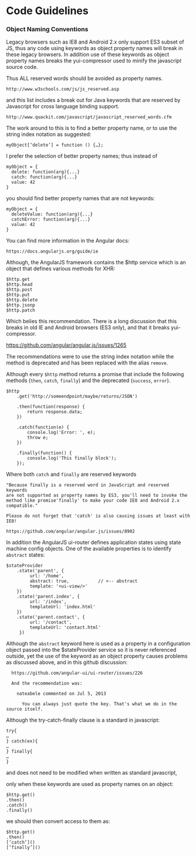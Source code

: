 # Code Guidelines

### Object Naming Conventions

Legacy browsers such as IE8 and Android 2.x only support ES3 subset of JS, thus any code using keywords as object property names will break in these legacy browsers. In addition use of these keywords as object property names breaks the yui-compressor used to minify the javascript source code. 
 
  Thus ALL reserved words should be avoided as property names. 
 
    http://www.w3schools.com/js/js_reserved.asp
 
and this list includes a break out for Java keywords that are reserved by Javascript for cross language binding support.
 
    http://www.quackit.com/javascript/javascript_reserved_words.cfm
 
 
The work around to this is to find a better property name, or to use the string index notation as suggested:
 
`myObject[‘delete’] = function () {…};`
 
 
I prefer the selection of better property names; thus instead of 
```
myObject = {
  delete: function(arg){...}
  catch: function(arg){...}
  value: 42
}
```

you should find better property names that are not keywords:
```
myObject = {
  deleteValue: function(arg){...}
  catchError: function(arg){...}
  value: 42
}
```
 
You can find more information in the Angular docs:
 
    https://docs.angularjs.org/guide/ie
 
Although, the AngularJS framework contains the $http service which is an object that defines various methods for XHR:

```
$http.get
$http.head
$http.post
$http.put
$http.delete
$http.jsonp
$http.patch
```

Which belies this recommendation.  There is a long discussion that this breaks in old IE and Android browsers (ES3 only), and that it breaks yui-compressor. 
 
  https://github.com/angular/angular.js/issues/1265
 
The recommendations were to use the string index notation while the method is deprecated and has been replaced with the alias `remove`.
 
Although every `$http` method returns a promise that include the following methods (`then`, `catch`, `finally`) and the deprecated (`success`, `error`).
 
```
$http
    .get('http://someendpoint/maybe/returns/JSON')
    
    .then(function(response) {
        return response.data;
    })
    
    .catch(function(e) {
        console.log('Error: ', e);
        throw e;
    })
    
    .finally(function() {
        console.log('This finally block');
    });
```
 
Where both `catch` and `finally` are reserved keywords
 
    "Because finally is a reserved word in JavaScript and reserved keywords 
    are not supported as property names by ES3, you'll need to invoke the 
    method like promise'finally' to make your code IE8 and Android 2.x compatible."
    
    Please do not forget that 'catch' is also causing issues at least with IE8!
    
    https://github.com/angular/angular.js/issues/8902
 
 
In addition the AngularJS ui-router defines application states using state machine config objects.  One of the available properties is to identify `abstract` states:
``` 
$stateProvider
    .state('parent', {
         url: '/home',
         abstract: true,           // <-- abstract 
         template: '<ui-view/>'
    })
    .state('parent.index', {
         url: '/index',
         templateUrl: 'index.html'
    })
    .state('parent.contact', {
         url: '/contact',
         templateUrl: 'contact.html'
     })
```
 
 
Although the `abstract` keyword here is used as a property in a configuration object passed into the $stateProvider service so it is never referenced outside,
yet the use of the keyword as an object property causes problems as discussed above, and in this github discussion:
 
      https://github.com/angular-ui/ui-router/issues/226
       
      And the recommendation was:
     
        nateabele commented on Jul 5, 2013
        
          You can always just quote the key. That's what we do in the source itself.
           
          
Although the try-catch-finally clause is a standard in javascript:
``` 
try{
…
} catch(ex){
…
} finally{
…
}
```
and does not need to be modified when written as standard javascript,
 
only when these keywords are used as property names on an object:
```
$http.get()
.then()
.catch()
.finally()
```
we should then convert access to them as: 
```
$http.get() 
.then()
[‘catch’]()
[‘finally’]()
``` 
 
